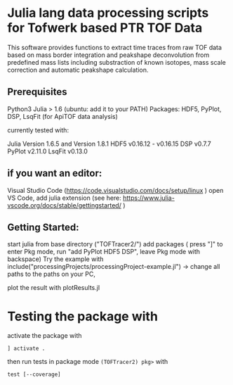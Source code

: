 # Julia lang data processing scripts for Tofwerk based PTR TOF Data



This software provides functions to extract time traces from raw TOF data based on mass border integration and peakshape deconvolution from predefined mass lists including substraction of known isotopes, mass scale correction and automatic peakshape calculation.

## Prerequisites

Python3
Julia > 1.6 (ubuntu: add it to your PATH)
Packages: HDF5, PyPlot, DSP, LsqFit (for ApiTOF data analysis)

currently tested with:

Julia Version 1.6.5 and Version 1.8.1
HDF5 v0.16.12 - v0.16.15
DSP v0.7.7
PyPlot v2.11.0
LsqFit v0.13.0

## if you want an editor:
Visual Studio Code (https://code.visualstudio.com/docs/setup/linux )
open VS Code, add julia extension
(see here: https://www.julia-vscode.org/docs/stable/gettingstarted/ )

## Getting Started:

start julia from base directory ("TOFTracer2/")
add packages ( press "]" to enter Pkg mode, run "add PyPlot HDF5 DSP", leave Pkg mode with backspace)
Try the example with include("processingProjects/processingProject-example.jl") -> change all paths to the paths on your PC,


plot the result with plotResults.jl

# Testing the package with
activate the package with 

	] activate .

then 
run tests in package mode ```(TOFTracer2) pkg>``` with 

	test [--coverage]
	


